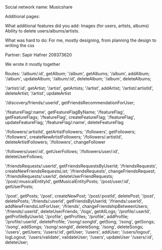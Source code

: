 Social network name:
Musicshare

Additional pages:

What additional features did you add:
Images (for users, artists, albums)
Ability to delete users/albums/artists.

What was hard to do:
For me, mostly designing, from planning the design to writing the css

Partner:
Sapir Hafner 209373620

We wrote it mostly together

Routes:
'/album/:id', getAlbum;
'/album', getAlbums;
'/album', addAlbum;
'/album', updateAlbum;
'/album/:id', deleteAlbum;
'/album', deleteAlbums;

'/artist/:id', getArtist;
'/artist', getArtists;
'/artist', addArtist;
'/artist/:artistId', deleteArtist;
'/artist', updateArtist

'/discovery/friends/:userId', getFriendsRecommendationForUser;

'/featureFlag/:name', getFeatureFlagByName;
'/featureFlag', getFeatureFlags;
'/featureFlag', createFeatureFlag;
'/featureFlag', updateFeatureFlag;
'/featureFlag/:name', deleteFeatureFlag

'/followers/:artistId', getArtistFollowers;
'/followers', getFollowers;
'/followers', createNewArtistFollowers;
'/followers/:artistId', deleteArtistFollowers;
'/followers', changeFollower

'/followers/user/:id', getUserFollows;
'/followers/user/:id', deleteUserFollows;

'/friendsRequests/:userId', getFriendsRequestsByUserId;
'/friendsRequests', createNewFriendsRequestsList;
'/friendsRequests', changeFriendsRequest;
'/friendsRequests/:userId', deleteUserFriendRequests;
'/post/:musicalEntityId', getMusicalEntityPosts;
'/post/user/:id', getUserPosts;

'/post', getPosts;
'/post', createNewPost;
'/post/:postId', deletePost;
'/post', deletePosts;
'/friends/:userId', getFriendsByUserId;
'/friends/:userId', addNewFriendsListForUser;
'/friends', changeFriendshipBetweenUsers;
'/friends/:userId', deleteUserFriends;
'/logs', getAllLogs;
'/profile/:userId', getProfileByUserId;
'/profile', getProfiles;
'/profile', addProfile;
'/profile/:userId', deleteProfile;
'/song/:songId', getSong;
'/song', getSongs;
'/song', addSongs;
'/song/:songId', deleteSong;
'/song', deleteSongs;
'/users', getUsers;
'/users/:id', getUser;
'/users', addUser;
'/users/logout', logLogout;
'/users/validate', validateUser;
'/users', updateUser
'/users/:id', deleteUser;
